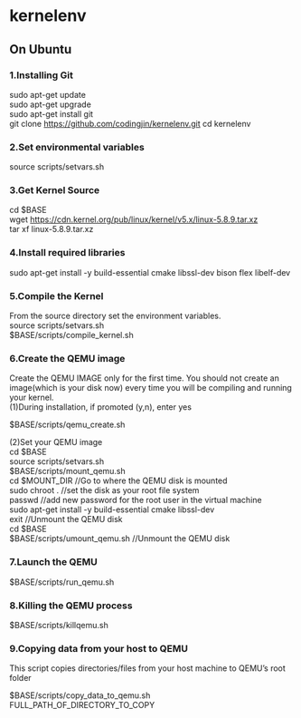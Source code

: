 # kernelenv

## On Ubuntu

### 1.Installing Git  
sudo apt-get update  
sudo apt-get upgrade  
sudo apt-get install git  
git clone https://github.com/codingjin/kernelenv.git
cd kernelenv  

### 2.Set environmental variables
source scripts/setvars.sh  

### 3.Get Kernel Source
cd $BASE  
wget https://cdn.kernel.org/pub/linux/kernel/v5.x/linux-5.8.9.tar.xz  
tar xf linux-5.8.9.tar.xz  

### 4.Install required libraries
sudo apt-get install -y build-essential cmake libssl-dev bison flex libelf-dev  

### 5.Compile the Kernel
From the source directory set the environment variables.   
source scripts/setvars.sh  
$BASE/scripts/compile_kernel.sh  

### 6.Create the QEMU image
Create the QEMU IMAGE only for the first time. You should not create an image(which is your disk now) every time you will be compiling and running your kernel.  
(1)During installation, if promoted (y,n), enter yes  

$BASE/scripts/qemu_create.sh  

(2)Set your QEMU image  
cd $BASE  
source scripts/setvars.sh  
$BASE/scripts/mount_qemu.sh  
cd $MOUNT_DIR                      //Go to where the QEMU disk is mounted  
sudo chroot .                             //set the disk as your root file system  
passwd                                     //add new password for the root user in the virtual machine  
sudo apt-get install -y build-essential cmake libssl-dev  
exit                                            //Unmount the QEMU disk  
cd $BASE  
$BASE/scripts/umount_qemu.sh         //Unmount the QEMU disk  

### 7.Launch the QEMU
$BASE/scripts/run_qemu.sh  

### 8.Killing the QEMU process
$BASE/scripts/killqemu.sh  

### 9.Copying data from your host to QEMU
This script copies directories/files from your host machine to QEMU’s root folder  

$BASE/scripts/copy_data_to_qemu.sh FULL_PATH_OF_DIRECTORY_TO_COPY  
